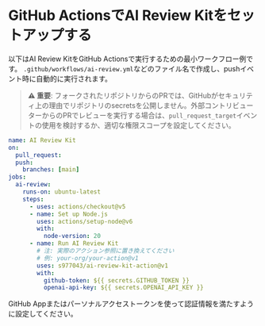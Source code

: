 # GitHub ActionsでAI Review Kitをセットアップする

以下はAI Review KitをGitHub Actionsで実行するための最小ワークフロー例です。
`.github/workflows/ai-review.yml`などのファイル名で作成し、pushイベント時に自動的に実行されます。

> **⚠️ 重要**: フォークされたリポジトリからのPRでは、GitHubがセキュリティ上の理由でリポジトリのsecretsを公開しません。外部コントリビューターからのPRでレビューを実行する場合は、`pull_request_target`イベントの使用を検討するか、適切な権限スコープを設定してください。

```yaml
name: AI Review Kit
on:
  pull_request:
  push:
    branches: [main]
jobs:
  ai-review:
    runs-on: ubuntu-latest
    steps:
      - uses: actions/checkout@v5
      - name: Set up Node.js
        uses: actions/setup-node@v6
        with:
          node-version: 20
      - name: Run AI Review Kit
        # 注: 実際のアクション参照に置き換えてください
        # 例: your-org/your-action@v1
        uses: s977043/ai-review-kit-action@v1
        with:
          github-token: ${{ secrets.GITHUB_TOKEN }}
          openai-api-key: ${{ secrets.OPENAI_API_KEY }}
```

GitHub Appまたはパーソナルアクセストークンを使って認証情報を満たすように設定してください。
